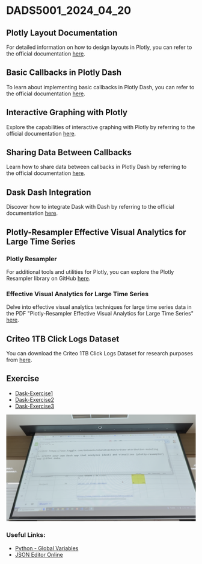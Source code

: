# DADS5001_2024_04_20

## Plotly Layout Documentation

For detailed information on how to design layouts in Plotly, you can refer to the official documentation [here](https://dash.plotly.com/layout).

## Basic Callbacks in Plotly Dash

To learn about implementing basic callbacks in Plotly Dash, you can refer to the official documentation [here](https://dash.plotly.com/basic-callbacks).

## Interactive Graphing with Plotly

Explore the capabilities of interactive graphing with Plotly by referring to the official documentation [here](https://dash.plotly.com/interactive-graphing).

## Sharing Data Between Callbacks

Learn how to share data between callbacks in Plotly Dash by referring to the official documentation [here](https://dash.plotly.com/sharing-data-between-callbacks).

## Dask Dash Integration

Discover how to integrate Dask with Dash by referring to the official documentation [here](https://dash.plotly.com/dask-dash).

## Plotly-Resampler Effective Visual Analytics for Large Time Series
### Plotly Resampler

For additional tools and utilities for Plotly, you can explore the Plotly Resampler library on GitHub [here](https://github.com/predict-idlab/plotly-resampler).

### Effective Visual Analytics for Large Time Series

Delve into effective visual analytics techniques for large time series data in the PDF "Plotly-Resampler Effective Visual Analytics for Large Time Series" [here](https://github.com/NattachaiJairak/DADS5001_AFTER_MIDTERM/blob/main/DADS5001_2024-04-20/Plotly-Resampler%20Effective%20Visual%20Analytics%20for%20Large%20Time%20Series.pdf).

## Criteo 1TB Click Logs Dataset

You can download the Criteo 1TB Click Logs Dataset for research purposes from [here](https://ailab.criteo.com/download-criteo-1tb-click-logs-dataset/).

## Exercise

- [Dask-Exercise1](https://github.com/NattachaiJairak/DADS5001_AFTER_MIDTERM/blob/main/DADS5001_2024-04-20/1_Python%20app_example_Inclass_dask1.py)
- [Dask-Exercise2](https://github.com/NattachaiJairak/DADS5001_AFTER_MIDTERM/blob/main/DADS5001_2024-04-20/2_Python%20app_example_Inclass_dask2.py)
- [Dask-Exercise3](https://github.com/NattachaiJairak/DADS5001_AFTER_MIDTERM/blob/main/DADS5001_2024-04-20/3_Python%20app_example_Inclass_dask3.py)
  
![image](https://github.com/NattachaiJairak/DADS5001_AFTER_MIDTERM/blob/main/DADS5001_2024-04-20/2024-04-23%2022_06_23-DADS5001_AfterMidterm_Class5_2024-04-20.MOV.png)

### Useful Links:

- [Python - Global Variables](https://www.w3schools.com/python/python_variables_global.asp)
- [JSON Editor Online
](https://www.bing.com/ck/a?!&&p=24a4ac4607157f07JmltdHM9MTcxNTA0MDAwMCZpZ3VpZD0xNDViN2FiNi04MmMzLTZkMWUtMWU1My02OWE5ODM2ODZjN2UmaW5zaWQ9NTIwOA&ptn=3&ver=2&hsh=3&fclid=145b7ab6-82c3-6d1e-1e53-69a983686c7e&psq=json+editor+online&u=a1aHR0cHM6Ly9qc29uZWRpdG9yb25saW5lLm9yZy8&ntb=1)
